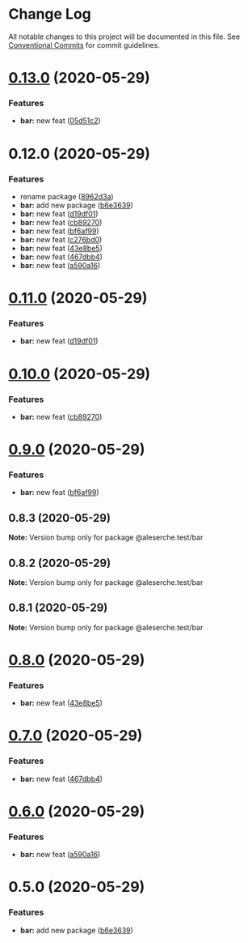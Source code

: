 # Change Log

All notable changes to this project will be documented in this file.
See [Conventional Commits](https://conventionalcommits.org) for commit guidelines.

# [0.13.0](https://github.com/aleserche-test/test-site/compare/@aleserche-test/bar@0.12.0...@aleserche-test/bar@0.13.0) (2020-05-29)


### Features

* **bar:** new feat ([05d51c2](https://github.com/aleserche-test/test-site/commit/05d51c2fedc230ad2a3c8ba17e2b89f9e02036ac))





# 0.12.0 (2020-05-29)


### Features

* rename package ([8962d3a](https://github.com/aleserche-test/test-site/commit/8962d3a1023fd6f0f8e9d436c4fd47d21ea4dbc4))
* **bar:** add new package ([b6e3639](https://github.com/aleserche-test/test-site/commit/b6e3639ee62681ea3a61f85b655a995f3de8a533))
* **bar:** new feat ([d19df01](https://github.com/aleserche-test/test-site/commit/d19df0123e0e004bebeca360ff50edb2216d0f84))
* **bar:** new feat ([cb89270](https://github.com/aleserche-test/test-site/commit/cb89270db93e57888d76b9dcbcff0e2a658954fd))
* **bar:** new feat ([bf6af99](https://github.com/aleserche-test/test-site/commit/bf6af995e0430ac431129dc22d2b5b2af773fe08))
* **bar:** new feat ([c276bd0](https://github.com/aleserche-test/test-site/commit/c276bd0dfc062eaacb8c8510590475912738878b))
* **bar:** new feat ([43e8be5](https://github.com/aleserche-test/test-site/commit/43e8be5310aac58dfd804eb07bc17d07aa80e069))
* **bar:** new feat ([467dbb4](https://github.com/aleserche-test/test-site/commit/467dbb4a029da24c7c502e95cae674ac5892651b))
* **bar:** new feat ([a590a16](https://github.com/aleserche-test/test-site/commit/a590a161fbe513e8f6243b88465b3a3bf3e21dfc))





# [0.11.0](https://github.com/aleserche-test/test-site/compare/@aleserche.test/bar@0.10.0...@aleserche.test/bar@0.11.0) (2020-05-29)


### Features

* **bar:** new feat ([d19df01](https://github.com/aleserche-test/test-site/commit/d19df0123e0e004bebeca360ff50edb2216d0f84))





# [0.10.0](https://github.com/aleserche-test/test-site/compare/@aleserche.test/bar@0.9.0...@aleserche.test/bar@0.10.0) (2020-05-29)


### Features

* **bar:** new feat ([cb89270](https://github.com/aleserche-test/test-site/commit/cb89270db93e57888d76b9dcbcff0e2a658954fd))





# [0.9.0](https://github.com/aleserche-test/test-site/compare/@aleserche.test/bar@0.8.3...@aleserche.test/bar@0.9.0) (2020-05-29)


### Features

* **bar:** new feat ([bf6af99](https://github.com/aleserche-test/test-site/commit/bf6af995e0430ac431129dc22d2b5b2af773fe08))





## 0.8.3 (2020-05-29)

**Note:** Version bump only for package @aleserche.test/bar





## 0.8.2 (2020-05-29)

**Note:** Version bump only for package @aleserche.test/bar





## 0.8.1 (2020-05-29)

**Note:** Version bump only for package @aleserche.test/bar





# [0.8.0](https://github.com/aleserche-test/test-site/compare/@aleserche.test/bar@0.7.0...@aleserche.test/bar@0.8.0) (2020-05-29)


### Features

* **bar:** new feat ([43e8be5](https://github.com/aleserche-test/test-site/commit/43e8be5310aac58dfd804eb07bc17d07aa80e069))





# [0.7.0](https://github.com/aleserche-test/test-site/compare/@aleserche.test/bar@0.6.0...@aleserche.test/bar@0.7.0) (2020-05-29)


### Features

* **bar:** new feat ([467dbb4](https://github.com/aleserche-test/test-site/commit/467dbb4a029da24c7c502e95cae674ac5892651b))





# [0.6.0](https://github.com/aleserche-test/test-site/compare/@aleserche.test/bar@0.5.0...@aleserche.test/bar@0.6.0) (2020-05-29)


### Features

* **bar:** new feat ([a590a16](https://github.com/aleserche-test/test-site/commit/a590a161fbe513e8f6243b88465b3a3bf3e21dfc))





# 0.5.0 (2020-05-29)


### Features

* **bar:** add new package ([b6e3639](https://github.com/aleserche-test/test-site/commit/b6e3639ee62681ea3a61f85b655a995f3de8a533))
